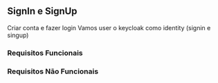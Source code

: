 ## SignIn e SignUp
Criar conta e fazer login
Vamos user o keycloak como identity (signin e singup)

### Requisitos Funcionais

### Requisitos Não Funcionais